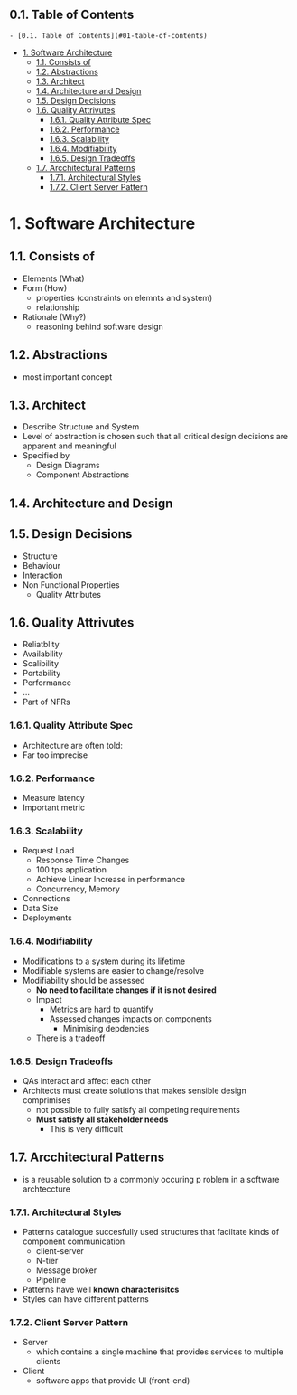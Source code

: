 ## 0.1. Table of Contents
<!-- TOC -->

    - [0.1. Table of Contents](#01-table-of-contents)
- [1. Software Architecture](#1-software-architecture)
    - [1.1. Consists of](#11-consists-of)
    - [1.2. Abstractions](#12-abstractions)
    - [1.3. Architect](#13-architect)
    - [1.4. Architecture and Design](#14-architecture-and-design)
    - [1.5. Design Decisions](#15-design-decisions)
    - [1.6. Quality Attrivutes](#16-quality-attrivutes)
        - [1.6.1. Quality Attribute Spec](#161-quality-attribute-spec)
        - [1.6.2. Performance](#162-performance)
        - [1.6.3. Scalability](#163-scalability)
        - [1.6.4. Modifiability](#164-modifiability)
        - [1.6.5. Design Tradeoffs](#165-design-tradeoffs)
    - [1.7. Arcchitectural Patterns](#17-arcchitectural-patterns)
        - [1.7.1. Architectural Styles](#171-architectural-styles)
        - [1.7.2. Client Server Pattern](#172-client-server-pattern)

<!-- /TOC -->

# 1. Software Architecture
## 1.1. Consists of 
- Elements (What)
- Form (How) 
   - properties (constraints on elemnts and system)
   - relationship
- Rationale (Why?)
   - reasoning behind software design

## 1.2. Abstractions
- most important concept

## 1.3. Architect
- Describe Structure and System
- Level of abstraction is chosen such that all critical design decisions are apparent and meaningful
- Specified by
    - Design Diagrams
    - Component Abstractions

## 1.4. Architecture and Design

## 1.5. Design Decisions
- Structure
- Behaviour
- Interaction
- Non Functional Properties
    - Quality Attributes
    
## 1.6. Quality Attrivutes
- Reliatblity
- Availability
- Scalibility 
- Portability
- Performance
- ...
- Part of NFRs

### 1.6.1. Quality Attribute Spec
- Architecture are often told:
- Far too imprecise


### 1.6.2. Performance 
- Measure latency 
- Important metric

### 1.6.3. Scalability
- Request Load
   - Response Time Changes
   - 100 tps application
   - Achieve Linear Increase in performance
   - Concurrency, Memory
- Connections
- Data Size
- Deployments

### 1.6.4. Modifiability
- Modifications to a system during its lifetime
- Modifiable systems are easier to change/resolve
- Modifiability should be assessed
    - **No need to facilitate changes if it is not desired**
    - Impact
       - Metrics are hard to quantify
       - Assessed changes impacts on components
          - Minimising depdencies
    - There is a tradeoff

### 1.6.5. Design Tradeoffs
- QAs interact and affect each other
- Architects must create solutions that makes sensible design comprimises
  - not possible to fully satisfy all competing requirements
  - **Must satisfy all stakeholder needs**
     - This is very difficult



## 1.7. Arcchitectural Patterns
- is a reusable solution to a commonly occuring p
roblem in a software archteccture

### 1.7.1. Architectural Styles
- Patterns catalogue succesfully used structures that faciltate kinds of component communication
  - client-server
  - N-tier
  - Message broker
  - Pipeline
- Patterns have well **known characterisitcs**
- Styles can have different patterns

### 1.7.2. Client Server Pattern
- Server
   - which contains a single machine that provides services to multiple clients
- Client
  - software apps that provide UI (front-end)
